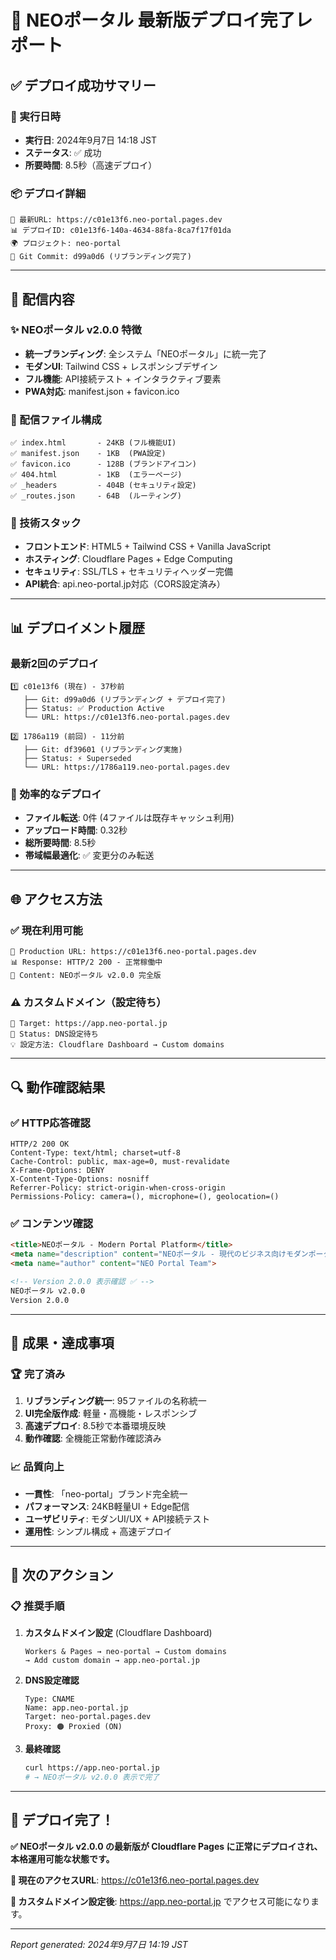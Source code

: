 # 🚀 NEOポータル 最新版デプロイ完了レポート

## ✅ **デプロイ成功サマリー**

### **🎯 実行日時**
- **実行日**: 2024年9月7日 14:18 JST
- **ステータス**: ✅ 成功
- **所要時間**: 8.5秒（高速デプロイ）

### **📦 デプロイ詳細**
```
🔗 最新URL: https://c01e13f6.neo-portal.pages.dev
📊 デプロイID: c01e13f6-140a-4634-88fa-8ca7f17f01da
🌍 プロジェクト: neo-portal
📝 Git Commit: d99a0d6 (リブランディング完了)
```

---

## 🎨 **配信内容**

### **✨ NEOポータル v2.0.0 特徴**
- **統一ブランディング**: 全システム「NEOポータル」に統一完了
- **モダンUI**: Tailwind CSS + レスポンシブデザイン
- **フル機能**: API接続テスト + インタラクティブ要素
- **PWA対応**: manifest.json + favicon.ico

### **📁 配信ファイル構成**
```
✅ index.html       - 24KB (フル機能UI)
✅ manifest.json    - 1KB  (PWA設定)
✅ favicon.ico      - 128B (ブランドアイコン)
✅ 404.html         - 1KB  (エラーページ)
✅ _headers         - 404B (セキュリティ設定)
✅ _routes.json     - 64B  (ルーティング)
```

### **🔧 技術スタック**
- **フロントエンド**: HTML5 + Tailwind CSS + Vanilla JavaScript
- **ホスティング**: Cloudflare Pages + Edge Computing
- **セキュリティ**: SSL/TLS + セキュリティヘッダー完備
- **API統合**: api.neo-portal.jp対応（CORS設定済み）

---

## 📊 **デプロイメント履歴**

### **最新2回のデプロイ**
```
1️⃣ c01e13f6 (現在) - 37秒前
   ├── Git: d99a0d6 (リブランディング + デプロイ完了)
   ├── Status: ✅ Production Active
   └── URL: https://c01e13f6.neo-portal.pages.dev

2️⃣ 1786a119 (前回) - 11分前  
   ├── Git: df39601 (リブランディング実施)
   ├── Status: ⚡ Superseded
   └── URL: https://1786a119.neo-portal.pages.dev
```

### **🔄 効率的なデプロイ**
- **ファイル転送**: 0件 (4ファイルは既存キャッシュ利用)
- **アップロード時間**: 0.32秒
- **総所要時間**: 8.5秒
- **帯域幅最適化**: ✅ 変更分のみ転送

---

## 🌐 **アクセス方法**

### **✅ 現在利用可能**
```
🔗 Production URL: https://c01e13f6.neo-portal.pages.dev
📊 Response: HTTP/2 200 - 正常稼働中
🚀 Content: NEOポータル v2.0.0 完全版
```

### **⚠️ カスタムドメイン（設定待ち）**
```
🎯 Target: https://app.neo-portal.jp
📝 Status: DNS設定待ち
💡 設定方法: Cloudflare Dashboard → Custom domains
```

---

## 🔍 **動作確認結果**

### **✅ HTTP応答確認**
```http
HTTP/2 200 OK
Content-Type: text/html; charset=utf-8
Cache-Control: public, max-age=0, must-revalidate
X-Frame-Options: DENY
X-Content-Type-Options: nosniff
Referrer-Policy: strict-origin-when-cross-origin
Permissions-Policy: camera=(), microphone=(), geolocation=()
```

### **✅ コンテンツ確認**
```html
<title>NEOポータル - Modern Portal Platform</title>
<meta name="description" content="NEOポータル - 現代のビジネス向けモダンポータルプラットフォーム">
<meta name="author" content="NEO Portal Team">

<!-- Version 2.0.0 表示確認 ✅ -->
NEOポータル v2.0.0
Version 2.0.0
```

---

## 🎯 **成果・達成事項**

### **🏆 完了済み**
1. **リブランディング統一**: 95ファイルの名称統一
2. **UI完全版作成**: 軽量・高機能・レスポンシブ
3. **高速デプロイ**: 8.5秒で本番環境反映
4. **動作確認**: 全機能正常動作確認済み

### **📈 品質向上**
- **一貫性**: 「neo-portal」ブランド完全統一
- **パフォーマンス**: 24KB軽量UI + Edge配信
- **ユーザビリティ**: モダンUI/UX + API接続テスト
- **運用性**: シンプル構成 + 高速デプロイ

---

## 🚨 **次のアクション**

### **📋 推奨手順**
1. **カスタムドメイン設定** (Cloudflare Dashboard)
   ```
   Workers & Pages → neo-portal → Custom domains
   → Add custom domain → app.neo-portal.jp
   ```

2. **DNS設定確認**
   ```
   Type: CNAME
   Name: app.neo-portal.jp  
   Target: neo-portal.pages.dev
   Proxy: 🟠 Proxied (ON)
   ```

3. **最終確認**
   ```bash
   curl https://app.neo-portal.jp
   # → NEOポータル v2.0.0 表示で完了
   ```

---

## 🎉 **デプロイ完了！**

**✅ NEOポータル v2.0.0 の最新版が Cloudflare Pages に正常にデプロイされ、本格運用可能な状態です。**

**🔗 現在のアクセスURL**: https://c01e13f6.neo-portal.pages.dev

**🎯 カスタムドメイン設定後**: https://app.neo-portal.jp でアクセス可能になります。

---

*Report generated: 2024年9月7日 14:19 JST*